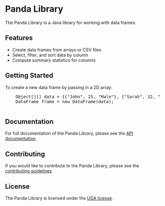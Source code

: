 <!DOCTYPE html>
<html lang="en">
  <head>
    <meta charset="UTF-8">
  </head>
  <body>
    <h1>Panda Library</h1>
    <p>The Panda Library is a Java library for working with data frames.</p>
    <h2>Features</h2>
    <ul>
      <li>Create data frames from arrays or CSV files</li>
      <li>Select, filter, and sort data by column</li>
      <li>Compute summary statistics for columns</li>
    </ul>
    <h2>Getting Started</h2>
    <p>To create a new data frame by passing in a 2D array:</p>
    <pre>
    Object[][] data = {{"John", 25, "Male"}, {"Sarah", 32, "Female"}};
    DataFrame frame = new DataFrame(data);
    </pre>
    <h2>Documentation</h2>
    <p>For full documentation of the Panda Library, please see the <a href="https://github.com/example/panda/blob/main/docs/api/index.html">API documentation</a>.</p>
    <h2>Contributing</h2>
    <p>If you would like to contribute to the Panda Library, please see the <a href="https://github.com/example/panda/blob/main/CONTRIBUTING.md">contributing guidelines</a>.</p>
    <h2>License</h2>
    <p>The Panda Library is licensed under the <a href="https://github.com/example/panda/blob/main/LICENSE.md">UGA license</a>.</p>
  </body>
</html>
